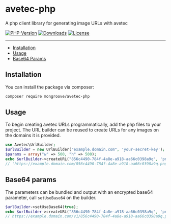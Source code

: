 <!-- ix-docs-ignore -->
# avetec-php
A php client library for generating image URLs with avetec

[![PHP-Version](https://img.shields.io/badge/php%20version-8.2-blue)](#)
[![Downloads](https://img.shields.io/packagist/dt/mongroove/avetec-php)](https://packagist.org/packages/mongroove/avetec-php)
[![License](https://img.shields.io/github/license/mongroove/avetec-php)](https://github.com/mongroove/avetec-php/blob/main/LICENSE)

---
<!-- /ix-docs-ignore -->

- [Installation](#installation)
- [Usage](#usage)
- [Base64 Params](#base64-params)

## Installation

You can install the package via composer:

```bash
composer require mongroove/avetec-php
```

## Usage

To begin creating avetec URLs programmatically, add the php files to your project. The URL builder can be reused to create URLs for any
images on the domains it is provided.

```php
use Avetec\UrlBuilder;
$urlBuilder = new UrlBuilder("example.domain.com", 'your-secret-key');
$params = array("w" => 500, "h" => 500);
echo $urlBuilder->createURL("856c4490-784f-4a8e-a918-aa66c0398a9q", 'png', $params)
// 'https://example.domain.com/856c4490-784f-4a8e-a918-aa66c0398a9q.png?h=500&w=500'
```

## Base64 params

The parameters can be bundled and output with an encrypted base64 parameter, call `setUseBase64` on the builder.

```php
$urlBuilder->setUseBase64(true);
echo $urlBuilder->createURL("856c4490-784f-4a8e-a918-aa66c0398a9q", 'png', $params)
// https://example.domain.com/v1/856c4490-784f-4a8e-a918-aa66c0398a9q.png?bc=eyJ3Ijo1MDAsImgiOjUwMCwi...
```
